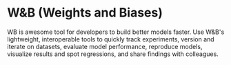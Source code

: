 # W&B (Weights and Biases)

WB is awesome tool for developers to build better models faster. 
Use W&B's lightweight, interoperable tools to quickly track experiments, version and iterate on datasets, 
evaluate model performance, reproduce models, visualize results and spot regressions, and share findings with colleagues.
